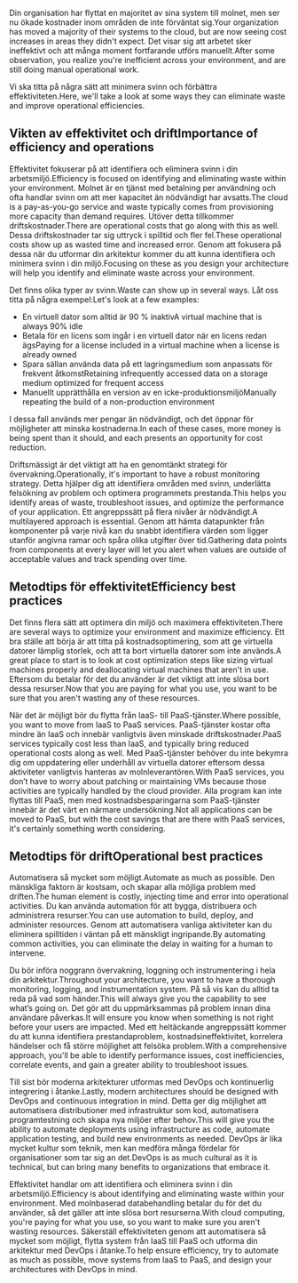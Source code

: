 <span data-ttu-id="6a004-101">Din organisation har flyttat en majoritet av sina system till molnet, men ser nu ökade kostnader inom områden de inte förväntat sig.</span><span class="sxs-lookup"><span data-stu-id="6a004-101">Your organization has moved a majority of their systems to the cloud, but are now seeing cost increases in areas they didn't expect.</span></span> <span data-ttu-id="6a004-102">Det visar sig att arbetet sker ineffektivt och att många moment fortfarande utförs manuellt.</span><span class="sxs-lookup"><span data-stu-id="6a004-102">After some observation, you realize you're inefficient across your environment, and are still doing manual operational work.</span></span> 

<span data-ttu-id="6a004-103">Vi ska titta på några sätt att minimera svinn och förbättra effektiviteten.</span><span class="sxs-lookup"><span data-stu-id="6a004-103">Here, we'll take a look at some ways they can eliminate waste and improve operational efficiencies.</span></span>

## <a name="importance-of-efficiency-and-operations"></a><span data-ttu-id="6a004-104">Vikten av effektivitet och drift</span><span class="sxs-lookup"><span data-stu-id="6a004-104">Importance of efficiency and operations</span></span>

<span data-ttu-id="6a004-105">Effektivitet fokuserar på att identifiera och eliminera svinn i din arbetsmiljö.</span><span class="sxs-lookup"><span data-stu-id="6a004-105">Efficiency is focused on identifying and eliminating waste within your environment.</span></span> <span data-ttu-id="6a004-106">Molnet är en tjänst med betalning per användning och ofta handlar svinn om att mer kapacitet än nödvändigt har avsatts.</span><span class="sxs-lookup"><span data-stu-id="6a004-106">The cloud is a pay-as-you-go service and waste typically comes from provisioning more capacity than demand requires.</span></span> <span data-ttu-id="6a004-107">Utöver detta tillkommer driftskostnader.</span><span class="sxs-lookup"><span data-stu-id="6a004-107">There are operational costs that go along with this as well.</span></span> <span data-ttu-id="6a004-108">Dessa driftskostnader tar sig uttryck i spilltid och fler fel.</span><span class="sxs-lookup"><span data-stu-id="6a004-108">These operational costs show up as wasted time and increased error.</span></span> <span data-ttu-id="6a004-109">Genom att fokusera på dessa när du utformar din arkitektur kommer du att kunna identifiera och minimera svinn i din miljö.</span><span class="sxs-lookup"><span data-stu-id="6a004-109">Focusing on these as you design your architecture will help you identify and eliminate waste across your environment.</span></span>

<span data-ttu-id="6a004-110">Det finns olika typer av svinn.</span><span class="sxs-lookup"><span data-stu-id="6a004-110">Waste can show up in several ways.</span></span> <span data-ttu-id="6a004-111">Låt oss titta på några exempel:</span><span class="sxs-lookup"><span data-stu-id="6a004-111">Let's look at a few examples:</span></span>

* <span data-ttu-id="6a004-112">En virtuell dator som alltid är 90 % inaktiv</span><span class="sxs-lookup"><span data-stu-id="6a004-112">A virtual machine that is always 90% idle</span></span>
* <span data-ttu-id="6a004-113">Betala för en licens som ingår i en virtuell dator när en licens redan ägs</span><span class="sxs-lookup"><span data-stu-id="6a004-113">Paying for a license included in a virtual machine when a license is already owned</span></span>
* <span data-ttu-id="6a004-114">Spara sällan använda data på ett lagringsmedium som anpassats för frekvent åtkomst</span><span class="sxs-lookup"><span data-stu-id="6a004-114">Retaining infrequently accessed data on a storage medium optimized for frequent access</span></span>
* <span data-ttu-id="6a004-115">Manuellt upprätthålla en version av en icke-produktionsmiljö</span><span class="sxs-lookup"><span data-stu-id="6a004-115">Manually repeating the build of a non-production environment</span></span>

<span data-ttu-id="6a004-116">I dessa fall används mer pengar än nödvändigt, och det öppnar för möjligheter att minska kostnaderna.</span><span class="sxs-lookup"><span data-stu-id="6a004-116">In each of these cases, more money is being spent than it should, and each presents an opportunity for cost reduction.</span></span>

<span data-ttu-id="6a004-117">Driftsmässigt är det viktigt att ha en genomtänkt strategi för övervakning.</span><span class="sxs-lookup"><span data-stu-id="6a004-117">Operationally, it's important to have a robust monitoring strategy.</span></span> <span data-ttu-id="6a004-118">Detta hjälper dig att identifiera områden med svinn, underlätta felsökning av problem och optimera programmets prestanda.</span><span class="sxs-lookup"><span data-stu-id="6a004-118">This helps you identify areas of waste, troubleshoot issues, and optimize the performance of your application.</span></span> <span data-ttu-id="6a004-119">Ett angreppssätt på flera nivåer är nödvändigt.</span><span class="sxs-lookup"><span data-stu-id="6a004-119">A multilayered approach is essential.</span></span> <span data-ttu-id="6a004-120">Genom att hämta datapunkter från komponenter på varje nivå kan du snabbt identifiera värden som ligger utanför angivna ramar och spåra olika utgifter över tid.</span><span class="sxs-lookup"><span data-stu-id="6a004-120">Gathering data points from components at every layer will let you alert when values are outside of acceptable values and track spending over time.</span></span>

## <a name="efficiency-best-practices"></a><span data-ttu-id="6a004-121">Metodtips för effektivitet</span><span class="sxs-lookup"><span data-stu-id="6a004-121">Efficiency best practices</span></span>

<span data-ttu-id="6a004-122">Det finns flera sätt att optimera din miljö och maximera effektiviteten.</span><span class="sxs-lookup"><span data-stu-id="6a004-122">There are several ways to optimize your environment and maximize efficiency.</span></span> <span data-ttu-id="6a004-123">Ett bra ställe att börja är att titta på kostnadsoptimering, som att ge virtuella datorer lämplig storlek, och att ta bort virtuella datorer som inte används.</span><span class="sxs-lookup"><span data-stu-id="6a004-123">A great place to start is to look at cost optimization steps like sizing virtual machines properly and deallocating virtual machines that aren't in use.</span></span> <span data-ttu-id="6a004-124">Eftersom du betalar för det du använder är det viktigt att inte slösa bort dessa resurser.</span><span class="sxs-lookup"><span data-stu-id="6a004-124">Now that you are paying for what you use, you want to be sure that you aren't wasting any of these resources.</span></span>

<span data-ttu-id="6a004-125">När det är möjligt bör du flytta från IaaS- till PaaS-tjänster.</span><span class="sxs-lookup"><span data-stu-id="6a004-125">Where possible, you want to move from IaaS to PaaS services.</span></span> <span data-ttu-id="6a004-126">PaaS-tjänster kostar ofta mindre än IaaS och innebär vanligtvis även minskade driftskostnader.</span><span class="sxs-lookup"><span data-stu-id="6a004-126">PaaS services typically cost less than IaaS, and typically bring reduced operational costs along as well.</span></span> <span data-ttu-id="6a004-127">Med PaaS-tjänster behöver du inte bekymra dig om uppdatering eller underhåll av virtuella datorer eftersom dessa aktiviteter vanligtvis hanteras av molnleverantören.</span><span class="sxs-lookup"><span data-stu-id="6a004-127">With PaaS services, you don’t have to worry about patching or maintaining VMs because those activities are typically handled by the cloud provider.</span></span> <span data-ttu-id="6a004-128">Alla program kan inte flyttas till PaaS, men med kostnadsbesparingarna som PaaS-tjänster innebär är det värt en närmare undersökning.</span><span class="sxs-lookup"><span data-stu-id="6a004-128">Not all applications can be moved to PaaS, but with the cost savings that are there with PaaS services, it's certainly something worth considering.</span></span>

## <a name="operational-best-practices"></a><span data-ttu-id="6a004-129">Metodtips för drift</span><span class="sxs-lookup"><span data-stu-id="6a004-129">Operational best practices</span></span>

<span data-ttu-id="6a004-130">Automatisera så mycket som möjligt.</span><span class="sxs-lookup"><span data-stu-id="6a004-130">Automate as much as possible.</span></span> <span data-ttu-id="6a004-131">Den mänskliga faktorn är kostsam, och skapar alla möjliga problem med driften.</span><span class="sxs-lookup"><span data-stu-id="6a004-131">The human element is costly, injecting time and error into operational activities.</span></span> <span data-ttu-id="6a004-132">Du kan använda automation för att bygga, distribuera och administrera resurser.</span><span class="sxs-lookup"><span data-stu-id="6a004-132">You can use automation to build, deploy, and administer resources.</span></span> <span data-ttu-id="6a004-133">Genom att automatisera vanliga aktiviteter kan du eliminera spilltiden i väntan på ett mänskligt ingripande.</span><span class="sxs-lookup"><span data-stu-id="6a004-133">By automating common activities, you can eliminate the delay in waiting for a human to intervene.</span></span>

<span data-ttu-id="6a004-134">Du bör införa noggrann övervakning, loggning och instrumentering i hela din arkitektur.</span><span class="sxs-lookup"><span data-stu-id="6a004-134">Throughout your architecture, you want to have a thorough monitoring, logging, and instrumentation system.</span></span> <span data-ttu-id="6a004-135">På så vis kan du alltid ta reda på vad som händer.</span><span class="sxs-lookup"><span data-stu-id="6a004-135">This will always give you the capability to see what’s going on.</span></span> <span data-ttu-id="6a004-136">Det gör att du uppmärksammas på problem innan dina användare påverkas.</span><span class="sxs-lookup"><span data-stu-id="6a004-136">It will ensure you know when something is not right before your users are impacted.</span></span> <span data-ttu-id="6a004-137">Med ett heltäckande angreppssätt kommer du att kunna identifiera prestandaproblem, kostnadsineffektivitet, korrelera händelser och få större möjlighet att felsöka problem.</span><span class="sxs-lookup"><span data-stu-id="6a004-137">With a comprehensive approach, you'll be able to identify performance issues, cost inefficiencies, correlate events, and gain a greater ability to troubleshoot issues.</span></span>

<span data-ttu-id="6a004-138">Till sist bör moderna arkitekturer utformas med DevOps och kontinuerlig integrering i åtanke.</span><span class="sxs-lookup"><span data-stu-id="6a004-138">Lastly, modern architectures should be designed with DevOps and continuous integration in mind.</span></span> <span data-ttu-id="6a004-139">Detta ger dig möjlighet att automatisera distributioner med infrastruktur som kod, automatisera programtestning och skapa nya miljöer efter behov.</span><span class="sxs-lookup"><span data-stu-id="6a004-139">This will give you the ability to automate deployments using infrastructure as code, automate application testing, and build new environments as needed.</span></span> <span data-ttu-id="6a004-140">DevOps är lika mycket kultur som teknik, men kan medföra många fördelar för organisationer som tar sig an det.</span><span class="sxs-lookup"><span data-stu-id="6a004-140">DevOps is as much cultural as it is technical, but can bring many benefits to organizations that embrace it.</span></span>

<span data-ttu-id="6a004-141">Effektivitet handlar om att identifiera och eliminera svinn i din arbetsmiljö.</span><span class="sxs-lookup"><span data-stu-id="6a004-141">Efficiency is about identifying and eliminating waste within your environment.</span></span> <span data-ttu-id="6a004-142">Med molnbaserad databehandling betalar du för det du använder, så det gäller att inte slösa bort resurserna.</span><span class="sxs-lookup"><span data-stu-id="6a004-142">With cloud computing, you're paying for what you use, so you want to make sure you aren't wasting resources.</span></span> <span data-ttu-id="6a004-143">Säkerställ effektiviteten genom att automatisera så mycket som möjligt, flytta system från IaaS till PaaS och utforma din arkitektur med DevOps i åtanke.</span><span class="sxs-lookup"><span data-stu-id="6a004-143">To help ensure efficiency, try to automate as much as possible, move systems from IaaS to PaaS, and design your architectures with DevOps in mind.</span></span>